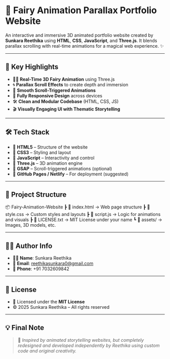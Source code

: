 # 🌟 Fairy Animation Parallax Portfolio Website

An interactive and immersive 3D animated portfolio website created by **Sunkara Reethika** using **HTML**, **CSS**, **JavaScript**, and **Three.js**. It blends parallax scrolling with real-time animations for a magical web experience. ✨

---

## 🎯 Key Highlights

- 🧚‍♀️ **Real-Time 3D Fairy Animation** using Three.js
- 🌀 **Parallax Scroll Effects** to create depth and immersion
- 🎨 **Smooth Scroll-Triggered Animations**
- 📱 **Fully Responsive Design** across devices
- 🛠️ **Clean and Modular Codebase** (HTML, CSS, JS)
- 🎬 **Visually Engaging UI with Thematic Storytelling**

---

## 🛠️ Tech Stack

- 🧱 **HTML5** – Structure of the website  
- 🎨 **CSS3** – Styling and layout  
- 🧠 **JavaScript** – Interactivity and control  
- 💫 **Three.js** – 3D animation engine  
- 🔁 **GSAP** – Scroll-triggered animations (optional)  
- 🚀 **GitHub Pages / Netlify** – For deployment (suggested)

---

## 📁 Project Structure

📦 Fairy-Animation-Website
┣ 📄 index.html → Web page structure
┣ 📄 style.css → Custom styles and layouts
┣ 📄 script.js → Logic for animations and visuals
┣ 📄 LICENSE.txt → MIT License under your name
┗ 📁 assets/ → Images, 3D models, etc.


---

## 👩‍💻 Author Info

- 🙋‍♀️ **Name**: Sunkara Reethika  
- 📧 **Email**: reethikasunkara0@gmail.com  
- 📱 **Phone**: +91 7032609842

---

## 📜 License

- 📝 Licensed under the **MIT License**  
- © 2025 Sunkara Reethika – All rights reserved

---

## 💡 Final Note

> 🔗 *Inspired by animated storytelling websites, but completely redesigned and developed independently by Reethika using custom code and original creativity.*
